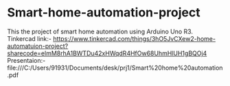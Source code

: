 # Smart-home-automation-project
This the project of smart home automation using Arduino Uno R3.
<br>
Tinkercad link:- https://www.tinkercad.com/things/3hO5JvCXew2-home-automatuion-project?sharecode=elmM8rhA1BWTDu42xHWqdR4HfOw68UhmHlUH1gBQOj4
Presentaion:- file:///C:/Users/91931/Documents/desk/prj1/Smart%20home%20automation.pdf
